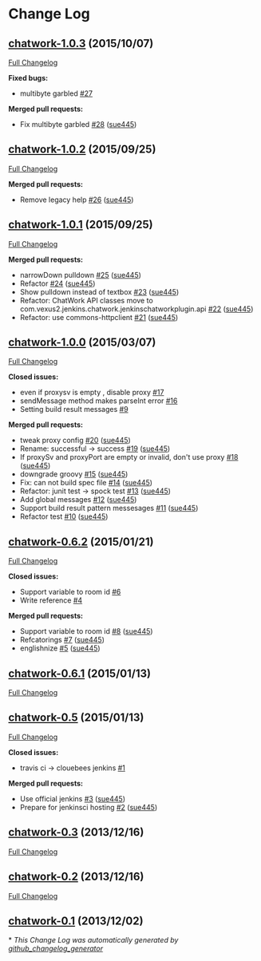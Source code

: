 # Change Log

## [chatwork-1.0.3](https://github.com/jenkinsci/chatwork-plugin/tree/chatwork-1.0.3) (2015/10/07)
[Full Changelog](https://github.com/jenkinsci/chatwork-plugin/compare/chatwork-1.0.2...chatwork-1.0.3)

**Fixed bugs:**

- multibyte garbled [\#27](https://github.com/jenkinsci/chatwork-plugin/issues/27)

**Merged pull requests:**

- Fix multibyte garbled [\#28](https://github.com/jenkinsci/chatwork-plugin/pull/28) ([sue445](https://github.com/sue445))

## [chatwork-1.0.2](https://github.com/jenkinsci/chatwork-plugin/tree/chatwork-1.0.2) (2015/09/25)
[Full Changelog](https://github.com/jenkinsci/chatwork-plugin/compare/chatwork-1.0.1...chatwork-1.0.2)

**Merged pull requests:**

- Remove legacy help [\#26](https://github.com/jenkinsci/chatwork-plugin/pull/26) ([sue445](https://github.com/sue445))

## [chatwork-1.0.1](https://github.com/jenkinsci/chatwork-plugin/tree/chatwork-1.0.1) (2015/09/25)
[Full Changelog](https://github.com/jenkinsci/chatwork-plugin/compare/chatwork-1.0.0...chatwork-1.0.1)

**Merged pull requests:**

- narrowDown pulldown [\#25](https://github.com/jenkinsci/chatwork-plugin/pull/25) ([sue445](https://github.com/sue445))
- Refactor [\#24](https://github.com/jenkinsci/chatwork-plugin/pull/24) ([sue445](https://github.com/sue445))
- Show pulldown instead of textbox [\#23](https://github.com/jenkinsci/chatwork-plugin/pull/23) ([sue445](https://github.com/sue445))
- Refactor: ChatWork API classes move to com.vexus2.jenkins.chatwork.jenkinschatworkplugin.api [\#22](https://github.com/jenkinsci/chatwork-plugin/pull/22) ([sue445](https://github.com/sue445))
- Refactor: use commons-httpclient [\#21](https://github.com/jenkinsci/chatwork-plugin/pull/21) ([sue445](https://github.com/sue445))

## [chatwork-1.0.0](https://github.com/jenkinsci/chatwork-plugin/tree/chatwork-1.0.0) (2015/03/07)
[Full Changelog](https://github.com/jenkinsci/chatwork-plugin/compare/chatwork-0.6.2...chatwork-1.0.0)

**Closed issues:**

- even if proxysv is empty , disable proxy [\#17](https://github.com/jenkinsci/chatwork-plugin/issues/17)
- sendMessage method makes parseInt error [\#16](https://github.com/jenkinsci/chatwork-plugin/issues/16)
- Setting build result messages [\#9](https://github.com/jenkinsci/chatwork-plugin/issues/9)

**Merged pull requests:**

- tweak proxy config [\#20](https://github.com/jenkinsci/chatwork-plugin/pull/20) ([sue445](https://github.com/sue445))
- Rename: successful -\> success [\#19](https://github.com/jenkinsci/chatwork-plugin/pull/19) ([sue445](https://github.com/sue445))
- If proxySv and proxyPort are empty or invalid, don't use proxy [\#18](https://github.com/jenkinsci/chatwork-plugin/pull/18) ([sue445](https://github.com/sue445))
- downgrade groovy [\#15](https://github.com/jenkinsci/chatwork-plugin/pull/15) ([sue445](https://github.com/sue445))
- Fix: can not build spec file [\#14](https://github.com/jenkinsci/chatwork-plugin/pull/14) ([sue445](https://github.com/sue445))
- Refactor: junit test -\> spock test [\#13](https://github.com/jenkinsci/chatwork-plugin/pull/13) ([sue445](https://github.com/sue445))
- Add global messages [\#12](https://github.com/jenkinsci/chatwork-plugin/pull/12) ([sue445](https://github.com/sue445))
-  Support build result pattern messesages [\#11](https://github.com/jenkinsci/chatwork-plugin/pull/11) ([sue445](https://github.com/sue445))
- Refactor test [\#10](https://github.com/jenkinsci/chatwork-plugin/pull/10) ([sue445](https://github.com/sue445))

## [chatwork-0.6.2](https://github.com/jenkinsci/chatwork-plugin/tree/chatwork-0.6.2) (2015/01/21)
[Full Changelog](https://github.com/jenkinsci/chatwork-plugin/compare/chatwork-0.6.1...chatwork-0.6.2)

**Closed issues:**

- Support variable to room id [\#6](https://github.com/jenkinsci/chatwork-plugin/issues/6)
- Write reference [\#4](https://github.com/jenkinsci/chatwork-plugin/issues/4)

**Merged pull requests:**

- Support variable to room id  [\#8](https://github.com/jenkinsci/chatwork-plugin/pull/8) ([sue445](https://github.com/sue445))
- Refcatorings [\#7](https://github.com/jenkinsci/chatwork-plugin/pull/7) ([sue445](https://github.com/sue445))
- englishnize [\#5](https://github.com/jenkinsci/chatwork-plugin/pull/5) ([sue445](https://github.com/sue445))

## [chatwork-0.6.1](https://github.com/jenkinsci/chatwork-plugin/tree/chatwork-0.6.1) (2015/01/13)
[Full Changelog](https://github.com/jenkinsci/chatwork-plugin/compare/chatwork-0.5...chatwork-0.6.1)

## [chatwork-0.5](https://github.com/jenkinsci/chatwork-plugin/tree/chatwork-0.5) (2015/01/13)
[Full Changelog](https://github.com/jenkinsci/chatwork-plugin/compare/chatwork-0.3...chatwork-0.5)

**Closed issues:**

- travis ci -\> clouebees jenkins [\#1](https://github.com/jenkinsci/chatwork-plugin/issues/1)

**Merged pull requests:**

- Use official jenkins [\#3](https://github.com/jenkinsci/chatwork-plugin/pull/3) ([sue445](https://github.com/sue445))
- Prepare for jenkinsci hosting [\#2](https://github.com/jenkinsci/chatwork-plugin/pull/2) ([sue445](https://github.com/sue445))

## [chatwork-0.3](https://github.com/jenkinsci/chatwork-plugin/tree/chatwork-0.3) (2013/12/16)
[Full Changelog](https://github.com/jenkinsci/chatwork-plugin/compare/chatwork-0.2...chatwork-0.3)

## [chatwork-0.2](https://github.com/jenkinsci/chatwork-plugin/tree/chatwork-0.2) (2013/12/16)
[Full Changelog](https://github.com/jenkinsci/chatwork-plugin/compare/chatwork-0.1...chatwork-0.2)

## [chatwork-0.1](https://github.com/jenkinsci/chatwork-plugin/tree/chatwork-0.1) (2013/12/02)


\* *This Change Log was automatically generated by [github_changelog_generator](https://github.com/skywinder/Github-Changelog-Generator)*